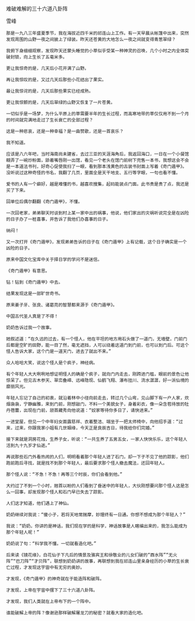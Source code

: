 难破难解的三十六道八卦阵

雪峰


    那是一九八三年盛夏季节，我在海拔近四千米的祁连山上工作。有一天早晨从帐篷中出来，突然发现周围的山野一夜之间披上了绿装。昨天还苍黄的大地怎么一夜之间就变得青葱翠绿？

    我俯下身细细观察，发现昨天还蒙头睡觉的小草似乎受某一种神灵的召唤，几个小时之内全体突破封锁，向上生长了五毫米多。

    更让我惊奇的是，几天后小花开满了山野。

    再让我惊叹的是，又过几天后那些小花结出了果实。

    最让我惊诧的是，几天后那些果实已经成熟。

    更让我惊颤的是，几天后翠绿的山野又恢复了一片苍黄。

    一切似乎是一场梦，为什么平原上的草需要半年的生长过程，而高寒地带的草仅仅用不到一个月的时间就完满地走过了生长衰亡的全部过程？

    这是一种悲哀，还是一种幸福？是一曲赞歌，还是一首哀乐？

    我不知道。

    应该是八六年吧，当时海南尚未建省，去过三亚的天涯海角后，我返回海口，一日在一个小餐馆糊弄了一碗炒粉面，舔着嘴唇刚一出馆，看见一个老头在馆门前树下兜售一本书，我想这会不会是一本道法书刊，好奇心促使我扫了一眼，看到那本浅黄色的古装书封面上写着《奇门遁甲》。没听说过这种奇怪的书名，我翻了几页，里面全是天干地支、五行等字眼，一句也看不懂。

    爱书的人有一个癖好，越是难懂的书，越喜欢搜集，起码能装点门面。此书贵是贵了点，我还是买了下来。

    回单位后偶尔翻翻《奇门遁甲》，不懂。

    一次回老家，弟弟聊天时谈到村上某一家中出的祸事，他说，他们家出的灾祸听说完全是在凶险的日子办了一桩喜事，并告诉了我他们办喜事的日子。

    纳闷！

    又一次打开《奇门遁甲》，发现弟弟告诉的日子在《奇门遁甲》上有记载，这个日子确实是一个凶险的日子。

    原来中国文化宝库中关于择日学的学问不是迷信。

    《奇门遁甲》有意思。

    钻！钻到《奇门遁甲》中去。

    结果发现这是一部旷世奇书。

    原来姜子牙、张良、诸葛亮的智慧都来源于《奇门遁甲》。

    中国古代圣人真是了不得！

    奶奶告诉过我一个故事。

    她叙述道：“在久远的过去，有一个怪人，他在平坦的地方用石头做了一道门，无墙壁，门前门后都是空旷的田野，能一目了然，毫无遮挡，人可以绕着这道门到门前，也可以到门后。可这个怪人告诉大家，这个门是一道天门，进去了就出不来。”

    众人哈哈大笑，说这个怪人是个疯子，神经病。

    有个年轻人大大咧咧地想证明怪人的确是个疯子，就向门内走去，刚跨进门槛，眼前的景色让他惊呆了。但见古木参天、翠峦叠嶂、远峰隐现、仙鹤飞翔、瀑布挂川、流水潺潺，好一派仙境的靡丽风光。

    年轻人忘记了自己的初衷，就沿着林中小径向前走去，转过几个山弯，见山脚下有一户人家，炊烟袅袅，宁静幽雅，来到门前，刚想敲门，不料一个美貌女子，身着彩衣，像一朵含苞待放的牡丹蓓蕾，出现在门前，颔首藏秀向他说道：“奴家等待你多日了，请快进来。”

    一进堂屋，但见一个中年妇女面露慈祥、衣着整洁、端坐于一把太师椅中，向他招手道：“过来，过来，你跟我家小姐有几世姻缘，今天正是良辰吉日，待我给你们完婚。”

    接下来就是洞房花烛，生养子女，听说：“一共生养了五男五女，一家人快快乐乐，这个年轻人活到九十九岁才仙逝。”

    再说那些石门外看热闹的人们，明明看着那个年轻人进了石门，却一下子不见了他的踪影，他们跑前跑后寻找，就是找不到那个年轻人，最后要求那个怪人撤去魔法，还回年轻人。

    那个怪人说：“不急！不急！再等三个时辰，你们会看到他。”

    大约过了不到一个小时，翘首以盼的人们看到了昏迷中的年轻人，大伙刚想要问那个怪人这是怎么一回事，却发现那个怪人和石门早已失去了踪影。

    人们这才知道，他们遇上了神仙。

    奶奶继续对我说：“傻小子，若将天地常揣摩，妙理终有一日通。你想不想成为那个年轻人？”

    我说：“奶奶，你讲的是神话，我们现在学的是科学，神话故事是人瞎编出来的，我怎么能成为那个年轻人呢！”

    奶奶说了句：“科学我不懂。一切就看造化吧。”

    后来读《镜花缘》，白花仙子下凡后的情景及骆宾王和徐敬业的儿女们破的“酉水阵”“无火阵”“巴刀阵”“才贝阵”，联想到奶奶讲的故事，再联想到我在祁连山里亲身经历的小草的生长衰亡过程，才发现这宇宙中有无穷的奥妙。

    才发现，《奇门遁甲》的神奇就在于能造阵和破阵。

    才发现，上帝在宇宙中摆下了三十六道八卦阵。

    才发现，我们人类就在上帝布下的一个阵中。

    谁能破解上帝的阵？像谢逊那样破解屠龙刀的秘密？就看大家的造化吧。



